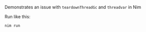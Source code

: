 Demonstrates an issue with `teardownThreadGc` and `threadvar` in Nim

Run like this:
```
nim run
```
